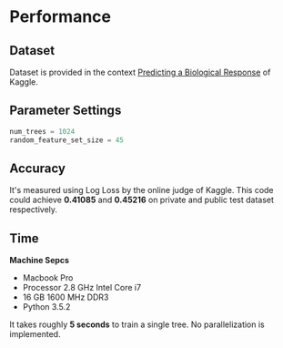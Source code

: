 # Performance
## Dataset
Dataset is provided in the context [Predicting a Biological Response](https://www.kaggle.com/c/bioresponse#description) of Kaggle.

## Parameter Settings
``` python
num_trees = 1024
random_feature_set_size = 45
```

## Accuracy
It's measured using Log Loss by the online judge of Kaggle. This code could achieve **0.41085** and **0.45216** on private and public test dataset respectively.

## Time
**Machine Sepcs**
* Macbook Pro
* Processor 2.8 GHz Intel Core i7
* 16 GB 1600 MHz DDR3
* Python 3.5.2

It takes roughly **5 seconds** to train a single tree. No parallelization is implemented.